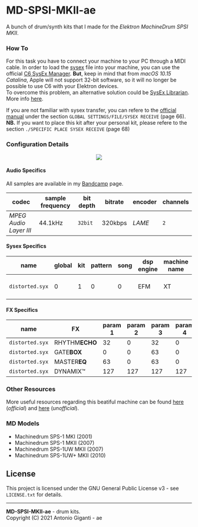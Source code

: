 # MD-SPSI-MKII-ae
A bunch of drum/synth kits that I made for the _Elektron MachineDrum SPSI MKII_.

### How To
For this task you have to connect your machine to your PC through a MIDI cable. 
In order to load the [sysex](http://midi.teragonaudio.com/tech/midispec/sysex.htm) file into your machine, you can use the official [C6 SysEx Manager](https://www.elektron.se/wp-content/uploads/2019/10/Elektron_C6_MAC_AND_WIN_1.51.zip). **But**, keep in mind that from _macOS 10.15 Catalina_, Apple will not support 32-bit software, so it will no longer be possible to use C6 with your Elektron devices. \
To overcome this problem, an alternative solution could be [SysEx Librarian](https://www.snoize.com/SysExLibrarian/). 
More info [here](https://www.elektronauts.com/news/486).


If you are not familiar with sysex transfer, you can refere to the [official manual](https://www.elektron.se/wp-content/uploads/2016/05/machinedrum_manual_OS1.63.pdf) under the section `GLOBAL SETTINGS/FILE/SYSEX RECEIVE` (page 66). \
**NB.** If you want to place this kit after your personal kit, please refere to the section `./SPECIFIC PLACE SYSEX RECEIVE` (page 68)

### Configuration Details

<p align="center"><img src="machinedrum_top.jpeg"></p>



#### Audio Specifics
All samples are available in my [Bandcamp](https://antonelse.bandcamp.com/) page.

codec | sample frequency | bit depth | bitrate | encoder | channels 
--- | --- | --- | --- | --- | --- 
_MPEG Audio Layer III_ | 44.1kHz | `32bit` | 320kbps | _LAME_ | `2`



#### Sysex Specifics
name | global | kit | pattern | song | dsp engine | machine name | # machines | notes
--- | --- | --- | --- | --- | --- | --- | --- | ---
`distorted.syx` | 0 | 1 | 0 | 0 | EFM | XT | 16 | general fixed distortion



#### FX Specifics
name | FX | param 1 | param 2 | param 3 | param 4 | param 5 | param 6 | param 7 | param 8
--- | --- | --- | --- | --- | --- | --- | --- | --- | --- 
`distorted.syx` | RHYTHM**ECHO** | 32 | 0 | 32 | 0 | 0 | 127 | 0 | 72
`distorted.syx` | GATE**BOX** | 0 | 0 | 63 | 0 | 0 | 127 | 127 | 96
`distorted.syx` | MASTER**EQ** | 63 | 0 | 63 | 0 | 63 | 0 | 63 | 63
`distorted.syx` | DYNAMIX™ | 127 | 127 | 127 | 127 | 127 | 127 | 0 | 0



### Other Resources
More useful resources regarding this beatiful machine can be found [here](https://www.elektron.se/support/?connection=x-machinedrum#resources) (_official_) and [here](http://tarekith.com/assets/machinedrum_tipsandtricks.htm) (_unofficial_).

### MD Models
* Machinedrum SPS-1 MKI (2001)
* Machinedrum SPS-1 MKII (2007)
* Machinedrum SPS-1UW MKII (2007)
* Machinedrum SPS-1UW+ MKII (2010)

## License
This project is licensed under the GNU General Public License v3 - see ```LICENSE.txt``` for details.

___

**MD-SPSI-MKII-ae** - drum kits.\
Copyright (C) 2021  Antonio Giganti - ae

